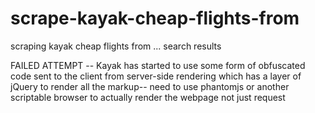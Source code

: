 # scrape-kayak-cheap-flights-from
scraping kayak cheap flights from ... search results

FAILED ATTEMPT -- Kayak has started to use some form of obfuscated code sent to the client from server-side rendering which has a layer of jQuery to render all the markup-- need to use phantomjs or another scriptable browser to actually render the webpage not just request
